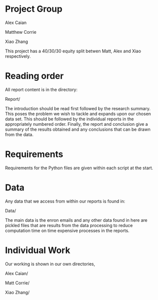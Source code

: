 # Project Group
Alex Caian

Matthew Corrie

Xiao Zhang

This project has a 40/30/30 equity split betwen Matt, Alex and Xiao respectively.

# Reading order
All report content is in the directory:

Report/

The introduction should be read first followed by the research summary. This poses the problem we wish to tackle and expands upon our chosen data set. This should be followed by the individual reports in the appropriately numbered order. Finally, the report and conclusion give a summary of the results obtained and any conclusions that can be drawn from the data.

# Requirements
Requirements for the Python files are given within each script at the start.

# Data
Any data that we access from within our reports is found in:

Data/

The main data is the enron emails and any other data found in here are pickled files that are results from the data processing to reduce computation time on time expensive processes in the reports.

# Individual Work
Our working is shown in our own directories,

Alex Caian/

Matt Corrie/

Xiao Zhang/
